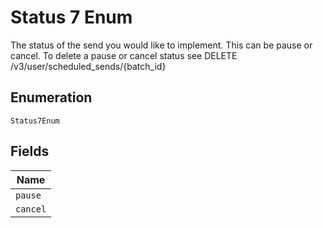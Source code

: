 
# Status 7 Enum

The status of the send you would like to implement. This can be pause or cancel. To delete a pause or cancel status see DELETE /v3/user/scheduled_sends/{batch_id}

## Enumeration

`Status7Enum`

## Fields

| Name |
|  --- |
| `pause` |
| `cancel` |

